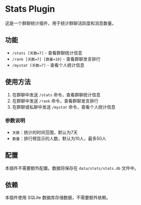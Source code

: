 # Stats Plugin

这是一个群聊统计插件，用于统计群聊活跃度和消息数量。

## 功能

- `/stats [天数=7]` - 查看群聊统计信息
- `/rank [天数=7] [数量=10]` - 查看群聊发言排行
- `/mystat [天数=7]` - 查看个人统计信息

## 使用方法

1. 在群聊中发送 `/stats` 命令，查看群聊统计信息
2. 在群聊中发送 `/rank` 命令，查看群聊发言排行
3. 在群聊或私聊中发送 `/mystat` 命令，查看个人统计信息

### 参数说明

- `天数`：统计的时间范围，默认为7天
- `数量`：排行榜显示的人数，默认为10人，最多50人

## 配置

本插件不需要额外配置。数据将保存在 `data/stats/stats.db` 文件中。

## 依赖

本插件使用 SQLite 数据库存储数据，不需要额外依赖。 